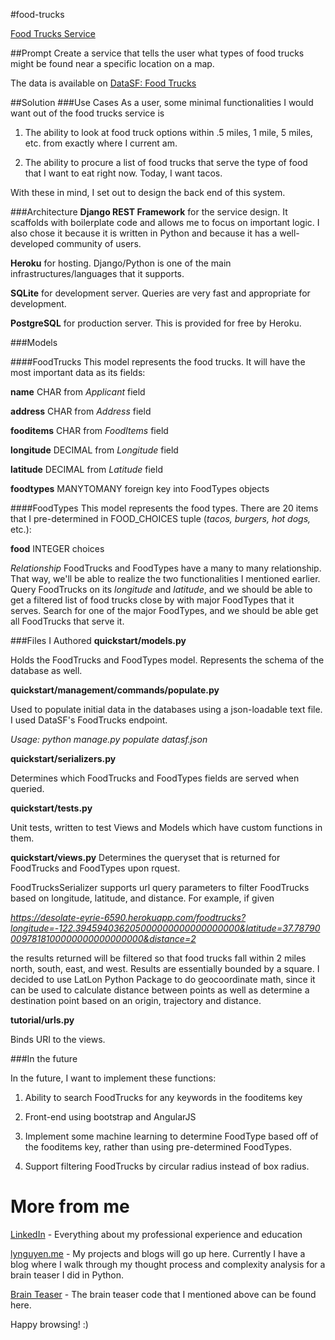 #food-trucks

[Food Trucks Service](https://desolate-eyrie-6590.herokuapp.com/)

##Prompt
Create a service that tells the user what types of food trucks might be found near a specific location on a map.

The data is available on [DataSF: Food Trucks](https://data.sfgov.org/Economy-and-Community/Mobile-Food-Facility-Permit/rqzj-sfat?)

##Solution
###Use Cases
As a user, some minimal functionalities I would want out of the food trucks service is

1. The ability to look at food truck options within .5 miles, 1 mile, 5 miles, etc. from exactly where I current am.

2. The ability to procure a list of food trucks that serve the type of food that I want to eat right now. Today, I want tacos.

With these in mind, I set out to design the back end of this system. 

###Architecture
**Django REST Framework** for the service design. It scaffolds with boilerplate code and allows me to focus on important logic. I also chose it because it is written in Python and because it has a well-developed community of users.

**Heroku** for hosting. Django/Python is one of the main infrastructures/languages that it supports.

**SQLite** for development server. Queries are very fast and appropriate for development.

**PostgreSQL** for production server. This is provided for free by Heroku.

###Models

####FoodTrucks
This model represents the food trucks. It will have the most important data as its fields:

**name** CHAR from *Applicant* field

**address** CHAR from *Address* field

**fooditems** CHAR from *FoodItems* field

**longitude** DECIMAL from *Longitude* field

**latitude** DECIMAL from *Latitude* field

**foodtypes** MANYTOMANY foreign key into FoodTypes objects

####FoodTypes
This model represents the food types. There are 20 items that I pre-determined in FOOD_CHOICES tuple (*tacos, burgers, hot dogs,* etc.):

**food** INTEGER choices


*Relationship*
FoodTrucks and FoodTypes have a many to many relationship. That way, we'll be able to realize the two functionalities I mentioned earlier. Query FoodTrucks on its *longitude* and *latitude*, and we should be able to get a filtered list of food trucks close by with major FoodTypes that it serves. Search for one of the major FoodTypes, and we should be able get all FoodTrucks that serve it.


###Files I Authored
**quickstart/models.py**

Holds the FoodTrucks and FoodTypes model. Represents the schema of the database as well.


**quickstart/management/commands/populate.py**

Used to populate initial data in the databases using a json-loadable text file. I used DataSF's FoodTrucks endpoint.

*Usage: python manage.py populate datasf.json* 


**quickstart/serializers.py**

Determines which FoodTrucks and FoodTypes fields are served when queried. 


**quickstart/tests.py**

Unit tests, written to test Views and Models which have custom functions in them.


**quickstart/views.py**
Determines the queryset that is returned for FoodTrucks and FoodTypes upon rquest.

FoodTrucksSerializer supports url query parameters to filter FoodTrucks based on longitude, latitude, and distance. For example, if given

*https://desolate-eyrie-6590.herokuapp.com/foodtrucks?longitude=-122.394594036205000000000000000000&latitude=37.787900097818100000000000000000&distance=2*

the results returned will be filtered so that food trucks fall within 2 miles north, south, east, and west. Results are essentially bounded by a square. I decided to use LatLon Python Package to do geocoordinate math, since it can be used to calculate distance between points as well as determine a destination point based on an origin, trajectory and distance.


**tutorial/urls.py**

Binds URI to the views.

###In the future

In the future, I want to implement these functions:

1. Ability to search FoodTrucks for any keywords in the fooditems key

2. Front-end using bootstrap and AngularJS

3. Implement some machine learning to  determine FoodType based off of the fooditems key, rather than using pre-determined FoodTypes.

4. Support filtering FoodTrucks by circular radius instead of box radius.


# More from me
[LinkedIn](www.linkedin.com/in/lynguyen60) - Everything about my professional experience and education

[lynguyen.me](www.lynguyen.me) - My projects and blogs will go up here. Currently I have a blog where I walk through my thought process and complexity analysis for a brain teaser I did in Python.

[Brain Teaser](https://github.com/lxn2/coding-challenges/blob/master/ExtraHop-knight-move-words-soln.py) - The brain teaser code that I mentioned above can be found here.

Happy browsing! :)